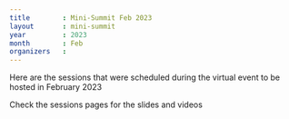 ```yaml
---
title        : Mini-Summit Feb 2023
layout       : mini-summit
year         : 2023
month        : Feb
organizers   :
---
```


Here are the sessions that were scheduled during the virtual event to be hosted in February 2023

Check the sessions pages for the slides and videos
